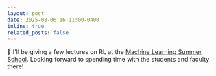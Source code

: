 ```yaml
---
layout: post
date: 2025-08-06 16:11:00-0400
inline: true
related_posts: false
---
```


:llama: I'll be giving a few lectures on RL at the [Machine Learning Summer School](https://eventosdiee.ucsp.edu.pe/mlss/). Looking forward to spending time with the students and faculty there!

